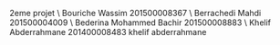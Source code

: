 2eme projet \ 
Bouriche Wassim 201500008367 \ Berrachedi Mahdi 201500004009 \ Bederina Mohammed Bachir 201500008883 \ Khelif Abderrahmane 201400008483
khelif abderrahmane
